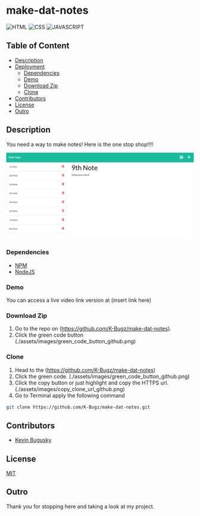 # make-dat-notes
![HTML](https://img.shields.io/badge/HTML-15.2%25-%23dd4b25?logo=html5&style=plastic)
![CSS](https://img.shields.io/badge/CSS-22.4%25-%23146eb0?logo=css3&style=plastic)
![JAVASCRIPT](https://img.shields.io/badge/JavaScript-89.7%25-%23e9d44d?logo=javascript&style=plastic)

## Table of Content

- [Description](#description)
- [Deployment](#deployment)
  - [Dependencies](#dependencies)
  - [Demo](#demo)
  - [Download Zip](#download-zip)
  - [Clone](#clone)
- [Contributors](#Contributors)
- [License](#License)
- [Outro](#Outro)

## Description
You need a way to make notes! Here is the one stop shop!!!!

![picture of an example team page](public/assets/images/rmIMG1.png)

### Dependencies
- [NPM](https://www.npmjs.com/)
- [NodeJS](https://nodejs.org/)
### Demo
You can access a live video link version at (insert link here)

### Download Zip
1. Go to the repo on (https://github.com/K-Bugz/make-dat-notes).
2. Click the green code button
   (./assets/images/green_code_button_github.png)
### Clone
1. Head to the (https://github.com/K-Bugz/make-dat-notes)
2. Click the green code.
   (./assets/images/green_code_button_github.png)
3. Click the copy button or just highlight and copy the HTTPS url.
   (./assets/images/copy_clone_url_github.png)
4. Go to Terminal apply the following command
```bash
git clone https://github.com/K-Bugz/make-dat-notes.git
```
## Contributors
- [Kevin Bugusky](https://github.com/K-Bugz)

## License
[MIT](./LICENSE)

## Outro
Thank you for stopping here and taking a look at my project. 
